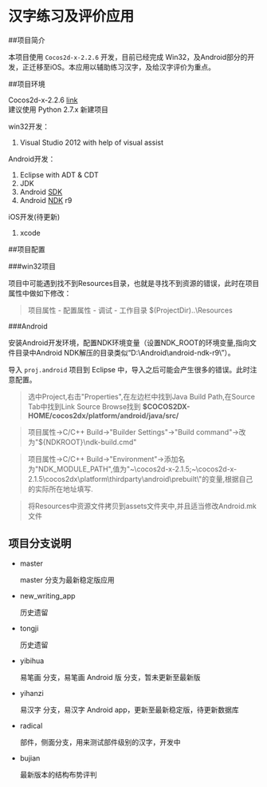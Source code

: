 汉字练习及评价应用
=======

##项目简介

本项目使用 `Cocos2d-x-2.2.6` 开发，目前已经完成 Win32，及Android部分的开发，正迁移至iOS。本应用以辅助练习汉字，及给汉字评价为重点。

##项目环境

Cocos2d-x-2.2.6 [link](http://cocos2d-x.org/download)  
建议使用 Python 2.7.x 新建项目

win32开发：

1. Visual Studio 2012 with help of visual assist

Android开发：

1. Eclipse with ADT & CDT
2. JDK
3. Android [SDK](http://developer.android.com/sdk/index.html)
4. Android [NDK](http://developer.android.com/tools/sdk/ndk/index.html) r9

iOS开发(待更新)

1. xcode

##项目配置

###win32项目

项目中可能遇到找不到Resources目录，也就是寻找不到资源的错误，此时在项目属性中做如下修改：

> 项目属性 - 配置属性 - 调试 - 工作目录 $(ProjectDir)..\Resources

###Android

安装Android开发环境，配置NDK环境变量（设置NDK\_ROOT的环境变量,指向文件目录中Android NDK解压的目录类似“D:\\Android\\android-ndk-r9\\”）。

导入 `proj.android` 项目到 Eclipse 中，导入之后可能会产生很多的错误。此时注意配置。

> 选中Project,右击"Properties",在左边栏中找到Java Build Path,在Source Tab中找到Link Source Browse找到 **$COCOS2DX-HOME/cocos2dx/platform/android/java/src/**

> 项目属性->C/C++ Build->"Builder Settings"->"Build command"->改为"${NDKROOT}\ndk-build.cmd"

> 项目属性->C/C++ Build->"Environment"->添加名为"NDK\_MODULE\_PATH",值为"~\\cocos2d-x-2.1.5;~\\cocos2d-x-2.1.5\\cocos2dx\\platform\\thirdparty\\android\\prebuilt\\"的变量,根据自己的实际所在地址填写.

> 将Resources中资源文件拷贝到assets文件夹中,并且适当修改Android.mk文件

## 项目分支说明

- master
	
	master 分支为最新稳定版应用

- new_writing_app

	历史遗留

- tongji

	历史遗留

- yibihua 

	易笔画 分支，易笔画 Android 版 分支，暂未更新至最新版

- yihanzi

	易汉字 分支，易汉字 Android app，更新至最新稳定版，待更新数据库

- radical

	部件，侧面分支，用来测试部件级别的汉字，开发中

- bujian
        
	最新版本的结构布势评判

